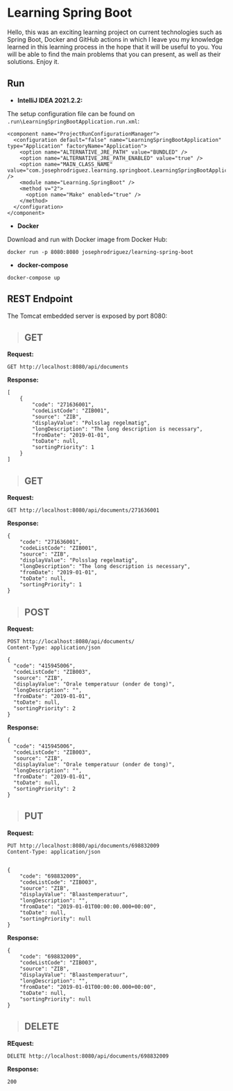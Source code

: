 # Learning Spring Boot

Hello, this was an exciting learning project on current technologies such as Spring Boot, Docker and GitHub actions in which I leave you my knowledge learned in this learning process in the hope that it will be useful to you. You will be able to find the main problems that you can present, as well as their solutions. Enjoy it.

## Run

- **IntelliJ IDEA 2021.2.2:**

The setup configuration file can be found on `.run\LearningSpringBootApplication.run.xml`:

```
<component name="ProjectRunConfigurationManager">
  <configuration default="false" name="LearningSpringBootApplication" type="Application" factoryName="Application">
    <option name="ALTERNATIVE_JRE_PATH" value="BUNDLED" />
    <option name="ALTERNATIVE_JRE_PATH_ENABLED" value="true" />
    <option name="MAIN_CLASS_NAME" value="com.josephrodriguez.learning.springboot.LearningSpringBootApplication" />
    <module name="Learning.SpringBoot" />
    <method v="2">
      <option name="Make" enabled="true" />
    </method>
  </configuration>
</component>
```

- **Docker**

Download and run with Docker image from Docker Hub:

```
docker run -p 8080:8080 josephrodriguez/learning-spring-boot
```

- **docker-compose**

```
docker-compose up
```


## REST Endpoint

The Tomcat embedded server is exposed by port 8080:

> ## GET

**Request:**
```
GET http://localhost:8080/api/documents
```

**Response:**
```
[
    {
        "code": "271636001",
        "codeListCode": "ZIB001",
        "source": "ZIB",
        "displayValue": "Polsslag regelmatig",
        "longDescription": "The long description is necessary",
        "fromDate": "2019-01-01",
        "toDate": null,
        "sortingPriority": 1
    }
]
```

> ## GET

**Request:**
```
GET http://localhost:8080/api/documents/271636001
```

**Response:**
```
{
    "code": "271636001",
    "codeListCode": "ZIB001",
    "source": "ZIB",
    "displayValue": "Polsslag regelmatig",
    "longDescription": "The long description is necessary",
    "fromDate": "2019-01-01",
    "toDate": null,
    "sortingPriority": 1
}
```

> ## POST 

**Request:**
```
POST http://localhost:8080/api/documents/
Content-Type: application/json

{
  "code": "415945006",
  "codeListCode": "ZIB003",
  "source": "ZIB",
  "displayValue": "Orale temperatuur (onder de tong)",
  "longDescription": "",
  "fromDate": "2019-01-01",
  "toDate": null,
  "sortingPriority": 2
}

```

**Response:**
```
{
  "code": "415945006",
  "codeListCode": "ZIB003",
  "source": "ZIB",
  "displayValue": "Orale temperatuur (onder de tong)",
  "longDescription": "",
  "fromDate": "2019-01-01",
  "toDate": null,
  "sortingPriority": 2
}
```

> ## PUT

**Request:**

```
PUT http://localhost:8080/api/documents/698832009
Content-Type: application/json


{
    "code": "698832009",
    "codeListCode": "ZIB003",
    "source": "ZIB",
    "displayValue": "Blaastemperatuur",
    "longDescription": "",
    "fromDate": "2019-01-01T00:00:00.000+00:00",
    "toDate": null,
    "sortingPriority": null
}
```

**Response:**
```
{
    "code": "698832009",
    "codeListCode": "ZIB003",
    "source": "ZIB",
    "displayValue": "Blaastemperatuur",
    "longDescription": "",
    "fromDate": "2019-01-01T00:00:00.000+00:00",
    "toDate": null,
    "sortingPriority": null
}
```


> ## DELETE

**REquest:**
```
DELETE http://localhost:8080/api/documents/698832009
```

**Response:**
```
200
```
